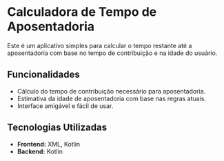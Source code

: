 
# Calculadora de Tempo de Aposentadoria

Este é um aplicativo simples para calcular o tempo restante até a aposentadoria com base no tempo de contribuição e na idade do usuário.

## Funcionalidades

- Cálculo do tempo de contribuição necessário para aposentadoria.
- Estimativa da idade de aposentadoria com base nas regras atuais.
- Interface amigável e fácil de usar.

## Tecnologias Utilizadas

- **Frontend:** XML, Kotlin
- **Backend:** Kotlin

